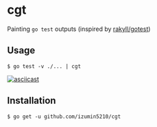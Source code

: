 # cgt
Painting `go test` outputs (inspired by [rakyll/gotest](https://github.com/rakyll/gotest))

## Usage

```
$ go test -v ./... | cgt
```

[![asciicast](https://asciinema.org/a/VJO3hJng5gTll8klmqeO3oKZW.svg)](https://asciinema.org/a/VJO3hJng5gTll8klmqeO3oKZW)

## Installation

```
$ go get -u github.com/izumin5210/cgt
```
